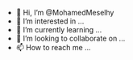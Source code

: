 - 👋 Hi, I’m @MohamedMeselhy
- 👀 I’m interested in ...
- 🌱 I’m currently learning ...
- 💞️ I’m looking to collaborate on ...
- 📫 How to reach me ...

<!---
MohamedMeselhy/MohamedMeselhy is a ✨ special ✨ repository because its `README.md` (this file) appears on your GitHub profile.
You can click the Preview link to take a look at your changes.
--->
